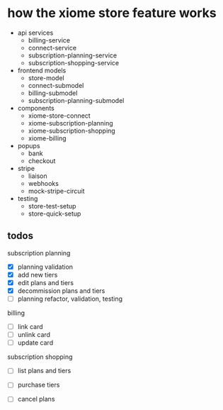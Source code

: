
# how the xiome store feature works

- api services
  - billing-service
  - connect-service
  - subscription-planning-service
  - subscription-shopping-service
- frontend models
  - store-model
  - connect-submodel
  - billing-submodel
  - subscription-planning-submodel
- components
  - xiome-store-connect
  - xiome-subscription-planning
  - xiome-subscription-shopping
  - xiome-billing
- popups
  - bank
  - checkout
- stripe
  - liaison
  - webhooks
  - mock-stripe-circuit
- testing
  - store-test-setup
  - store-quick-setup

## todos

subscription planning
- [x] planning validation
- [x] add new tiers
- [x] edit plans and tiers
- [x] decommission plans and tiers
- [ ] planning refactor, validation, testing

billing
- [ ] link card
- [ ] unlink card
- [ ] update card

subscription shopping
- [ ] list plans and tiers
- [ ] purchase tiers
- [ ] cancel plans

